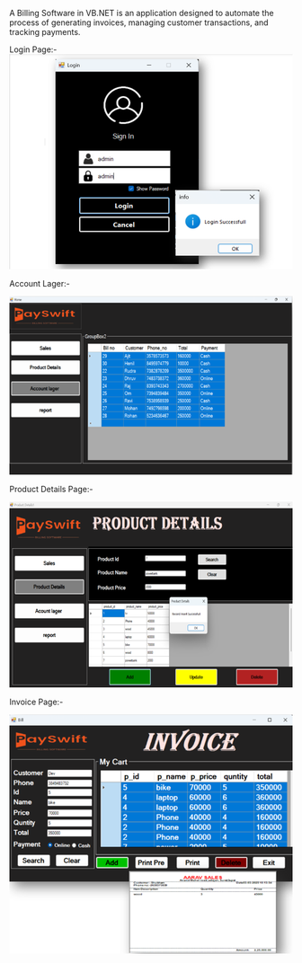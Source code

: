 A Billing Software in VB.NET is an application designed to automate the process of generating invoices, managing customer transactions, and tracking payments.


Login Page:-
![image](https://github.com/AbhayMParmar/Billing-Software/blob/master/Login.png?raw=true)

Account Lager:-

![image](https://github.com/AbhayMParmar/Billing-Software/blob/master/Account%20Lager%20(1).png?raw=true)

Product Details Page:-

![image](https://github.com/AbhayMParmar/Billing-Software/blob/master/Products.png?raw=true)

Invoice Page:-

![image](https://github.com/AbhayMParmar/Billing-Software/blob/master/Invoice.png?raw=true)
